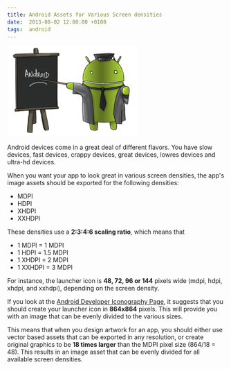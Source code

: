 ```yaml
---
title: Android Assets for Various Screen densities
date:  2013-08-02 12:08:00 +0100
tags:  android
---
```


![Counter](/assets/blog/2013-08-05-android.png)

Android devices come in a great deal of different flavors. You have slow devices,
fast devices, crappy devices, great devices, lowres devices and ultra-hd devices.

When you want your app to look great in various screen densities, the app's image
assets should be exported for the following densities:

* MDPI
* HDPI
* XHDPI
* XXHDPI

These densities use a **2:3:4:6 scaling ratio**, which means that

* 1 MDPI = 1 MDPI
* 1 HDPI = 1.5 MDPI
* 1 XHDPI = 2 MDPI
* 1 XXHDPI = 3 MDPI

For instance, the launcher icon is **48, 72, 96 or 144** pixels wide (mdpi, hdpi,
xhdpi, and xxhdpi), depending on the screen density.

If you look at the [Android Developer Iconography Page](http://developer.android.com/design/style/iconography.html),
it suggests that you should create your launcher icon in **864x864** pixels. This
will provide you with an image that can be evenly divided to the various sizes.

This means that when you design artwork for an app, you should either use vector
based assets that can be exported in any resolution, or create original graphics
to be **18 times larger** than the MDPI pixel size (864/18 = 48). This results in
an image asset that can be evenly divided for all available screen densities.